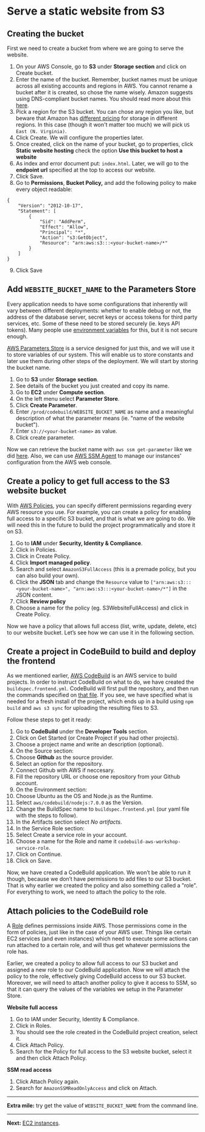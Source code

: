 # Serve a static website from S3

## Creating the bucket

First we need to create a bucket from where we are going to serve the website.

1. On your AWS Console, go to **S3** under **Storage section** and click on Create bucket.
2. Enter the name of the bucket. Remember, bucket names must be unique across all existing accounts and regions in AWS. You cannot rename a bucket after it is created, so chose the name wisely. Amazon suggests using DNS-compliant bucket names. You should read more about this [here](https://docs.aws.amazon.com/AmazonS3/latest/dev/BucketRestrictions.html#bucketnamingrules).
3. Pick a region for the S3 bucket. You can chose any region you like, but beware that Amazon has [different pricing](https://aws.amazon.com/s3/pricing/) for storage in different regions. In this case (though it won't matter too much) we will pick `US East (N. Virginia)`.
4. Click Create. We will configure the properties later.
5. Once created, click on the name of your bucket, go to properties, click **Static website hosting** check the option **Use this bucket to host a website**
6. As index and error document put: `index.html`. Later, we will go to the **endpoint url** specified at the top to access our website.
7. Click Save.
8. Go to **Permissions**, **Bucket Policy,** and add the following policy to make every object readable:
  ```
  {
      "Version": "2012-10-17",
      "Statement": [
          {
              "Sid": "AddPerm",
              "Effect": "Allow",
              "Principal": "*",
              "Action": "s3:GetObject",
              "Resource": "arn:aws:s3:::<your-bucket-name>/*"
          }
      ]
  }
  ```

9. Click Save


## Add `WEBSITE_BUCKET_NAME` to the Parameters Store

Every application needs to have some configurations that inherently will vary between different deployments: whether to enable debug or not, the address of the database server, secret keys or access tokens for third party services, etc. Some of these need to be stored securely (ie. keys API tokens). Many people use [environment variables](https://en.wikipedia.org/wiki/Environment_variable) for this, but it is not secure enough.

[AWS Parameters Store](http://docs.aws.amazon.com/systems-manager/latest/userguide/systems-manager-paramstore.html) is a service designed for just this, and we will use it to store variables of our system. This will enable us to store constants and later use them during other steps of the deployment. We will start by storing the bucket name.

1. Go to **S3** under **Storage** **section**.
2. See details of the bucket you just created and copy its name.
3. Go to **EC2** under **Compute section**.
4. On the left menu select **Parameter Store**.
5. Click **Create Parameter**.
6. Enter `/prod/codebuild/WEBSITE_BUCKET_NAME` as name and a meaningful description of what the parameter means (ie. "name of the website bucket").
7. Enter `s3://<your-bucket-name>` as value.
8. Click create parameter.

Now we can retrieve the bucket name with `aws ssm get-parameter` like we did [here](/buildspec.frontend.yml). Also, we can use [AWS SSM Agent](http://docs.aws.amazon.com/systems-manager/latest/userguide/ssm-agent.html) to manage our instances' configuration from the AWS web console.


## Create a policy to get full access to the S3 website bucket

With [AWS Policies](http://docs.aws.amazon.com/IAM/latest/UserGuide/access_policies.html), you can specify different permissions regarding every AWS resource you use. For example, you can create a policy for enabling full access to a specific S3 bucket, and that is what we are going to do. We will need this in the future to build the project programmatically and store it on S3.

1. Go to **IAM** under **Security, Identity & Compliance**.
2. Click in Policies.
3. Click in Create Policy.
4. Click **Import managed policy**.
5. Search and select `AmazonS3FullAccess` (this is a premade policy, but you can also build your own).
6. Click the **JSON** tab and change the `Resource` value to `["arn:aws:s3:::<your-bucket-name>", "arn:aws:s3:::<your-bucket-name>/*"]` in the JSON content.
7. Click **Review policy**
8. Choose a name for the policy (eg. S3WebsiteFullAccess) and click in Create Policy.

Now we have a policy that allows full access (list, write, update, delete, etc) to our website bucket. Let’s see how we can use it in the following section.


## Create a project in CodeBuild to build and deploy the frontend

As we mentioned earlier, [AWS CodeBuild](https://aws.amazon.com/codebuild/) is an AWS service to build projects. In order to instruct CodeBuild on what to do, we have created the `buildspec.frontend.yml`. CodeBuild will first pull the repository, and then run the commands specified on [that file](/buildspec.frontend.yml). If you see, we have specified what is needed for a fresh install of the project, which ends up in a build using `npm build` and `aws s3 sync` for uploading the resulting files to S3.

Follow these steps to get it ready:

1. Go to **CodeBuild** under the **Developer Tools** section.
2. Click on Get Started (or Create Project if you had other projects).
3. Choose a project name and write an description (optional).
4. On the Source section:
  1. Choose **Github** as the source provider.
  2. Select an option for the repository.
  3. Connect Github with AWS if neccesary.
  4. Fill the repository URL or choose one repository from your Github account.
5. On the Environment section:
  1. Choose Ubuntu as the OS and Node.js as the Runtime.
  2. Select  `aws/codebuild/nodejs:7.0.0` as the Version.
  3. Change the BuildSpec name to `buildspec.frontend.yml` (our yaml file with the steps to follow).
6. In the Artifacts section select _No artifacts_.
7. In the Service Role section:
  1. Select Create a service role in your account.
  2. Choose a name for the Role and name it `codebuild-aws-workshop-service-role`.
8. Click on Continue.
9. Click on Save.

Now, we have created a CodeBuild application. We won’t be able to run it though, because we don’t have permissions to add files to our S3 bucket. That is why earlier we created the policy and also something called a "role". For everything to work, we need to attach the policy to the role.

## Attach policies to the CodeBuild role

A [Role](http://docs.aws.amazon.com/IAM/latest/UserGuide/id_roles.html) defines permissions inside AWS. Those permissions come in the form of policies, just like in the case of your AWS user. Things like certain EC2 services (and even instances) which need to execute some actions can run attached to a certain role, and will thus get whatever permissions the role has.

Earlier, we created a policy to allow full access to our S3 bucket and assigned a new role to our CodeBuild application. Now we will attach the policy to the role, effectively giving CodeBuild access to our S3 bucket. Moreover, we will need to attach another policy to give it access to SSM, so that it can query the values of the variables we setup in the Parameter Store.

**Website full access**

1. Go to IAM under Security, Identity & Compliance.
2. Click in Roles.
3. You should see the role created in the CodeBuild project creation, select it.
4. Click Attach Policy.
5. Search for the Policy for full access to the S3 website bucket, select it and then click Attach Policy.

**SSM read access**

1. Click Attach Policy again.
2. Search for `AmazonSSMReadOnlyAccess` and click on Attach.

---
**Extra mile:** try get the value of `WEBSITE_BUCKET_NAME` from the command line.

---

**Next:** [EC2 instances](/workshop/s3-web-ec2-api-rds/02-EC2-instances.md).